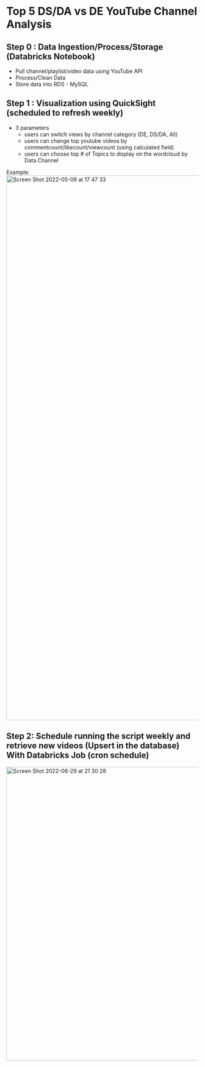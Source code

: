# Top 5 DS/DA vs DE YouTube Channel Analysis


## Step 0 : Data Ingestion/Process/Storage (Databricks Notebook)
- Pull channel/playlist/video data using YouTube API
- Process/Clean Data
- Store data into RDS - MySQL

## Step 1 : Visualization using QuickSight (scheduled to refresh weekly)
-  3 parameters
      -   users can switch views by channel category (DE, DS/DA, All)
      -   users can change top youtube videos by commentcount/likecount/viewcount (using calculated field)
      -   users can choose top # of Topics to display on the wordcloud by Data Channel

Example:
<img width="1423" alt="Screen Shot 2022-05-09 at 17 47 33" src="https://user-images.githubusercontent.com/46492171/167520979-f535fb60-0ddd-4c62-8e4f-4edc38d6991c.png">




## Step 2: Schedule running the script weekly and retrieve new videos (Upsert in the database) With Databricks Job (cron schedule) 

<img width="767" alt="Screen Shot 2022-06-29 at 21 30 28" src="https://user-images.githubusercontent.com/46492171/176593103-4a3687cf-eb13-48dc-afd7-e11662b68159.png">
